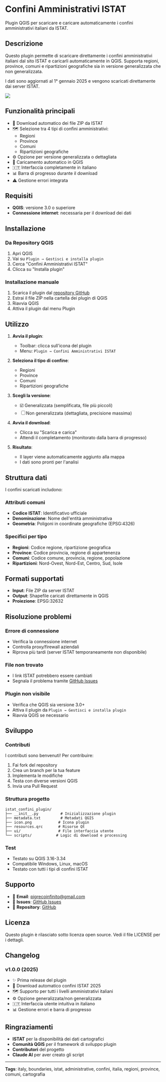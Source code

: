 # Confini Amministrativi ISTAT

Plugin QGIS per scaricare e caricare automaticamente i confini amministrativi italiani da ISTAT.

## Descrizione

Questo plugin permette di scaricare direttamente i confini amministrativi italiani dal sito ISTAT e caricarli automaticamente in QGIS. Supporta regioni, province, comuni e ripartizioni geografiche sia in versione generalizzata che non generalizzata.

I dati sono aggiornati al 1° gennaio 2025 e vengono scaricati direttamente dai server ISTAT.

![](GUI.png)

## Funzionalità principali

- 🔄 Download automatico dei file ZIP da ISTAT
- 🗺️ Selezione tra 4 tipi di confini amministrativi:
  - Regioni
  - Province  
  - Comuni
  - Ripartizioni geografiche
- ⚙️ Opzione per versione generalizzata o dettagliata
- 🎯 Caricamento automatico in QGIS
- 🇮🇹 Interfaccia completamente in italiano
- 📊 Barra di progresso durante il download
- ⚠️ Gestione errori integrata

## Requisiti

- **QGIS**: versione 3.0 o superiore
- **Connessione internet**: necessaria per il download dei dati

## Installazione

### Da Repository QGIS
1. Apri QGIS
2. Vai su `Plugin → Gestisci e installa plugin`
3. Cerca "Confini Amministrativi ISTAT"
4. Clicca su "Installa plugin"

### Installazione manuale
1. Scarica il plugin dal [repository GitHub](https://github.com/tuousername/istat-confini-plugin)
2. Estrai il file ZIP nella cartella dei plugin di QGIS
3. Riavvia QGIS
4. Attiva il plugin dal menu Plugin

## Utilizzo

1. **Avvia il plugin**: 
   - Toolbar: clicca sull'icona del plugin
   - Menu: `Plugin → Confini Amministrativi ISTAT`

2. **Seleziona il tipo di confine**:
   - Regioni
   - Province
   - Comuni  
   - Ripartizioni geografiche

3. **Scegli la versione**:
   - ☑️ Generalizzata (semplificata, file più piccoli)
   - ☐ Non generalizzata (dettagliata, precisione massima)

4. **Avvia il download**: 
   - Clicca su "Scarica e carica"
   - Attendi il completamento (monitorato dalla barra di progresso)

5. **Risultato**: 
   - Il layer viene automaticamente aggiunto alla mappa
   - I dati sono pronti per l'analisi

## Struttura dati

I confini scaricati includono:

### Attributi comuni
- **Codice ISTAT**: Identificativo ufficiale
- **Denominazione**: Nome dell'entità amministrativa
- **Geometria**: Poligoni in coordinate geografiche (EPSG:4326)

### Specifici per tipo
- **Regioni**: Codice regione, ripartizione geografica
- **Province**: Codice provincia, regione di appartenenza
- **Comuni**: Codice comune, provincia, regione, popolazione
- **Ripartizioni**: Nord-Ovest, Nord-Est, Centro, Sud, Isole

## Formati supportati

- **Input**: File ZIP da server ISTAT
- **Output**: Shapefile caricati direttamente in QGIS
- **Proiezione**: EPSG:32632

## Risoluzione problemi

### Errore di connessione
- Verifica la connessione internet
- Controlla proxy/firewall aziendali
- Riprova più tardi (server ISTAT temporaneamente non disponibile)

### File non trovato
- I link ISTAT potrebbero essere cambiati
- Segnala il problema tramite [GitHub Issues](https://github.com/tuousername/istat-confini-plugin/issues)

### Plugin non visibile
- Verifica che QGIS sia versione 3.0+
- Attiva il plugin da `Plugin → Gestisci e installa plugin`
- Riavvia QGIS se necessario

## Sviluppo

### Contributi
I contributi sono benvenuti! Per contribuire:

1. Fai fork del repository
2. Crea un branch per la tua feature
3. Implementa le modifiche
4. Testa con diverse versioni QGIS
5. Invia una Pull Request

### Struttura progetto
```
istat_confini_plugin/
├── __init__.py          # Inizializzazione plugin
├── metadata.txt         # Metadati QGIS
├── icon.png            # Icona plugin
├── resources.qrc       # Risorse Qt
├── ui/                 # File interfaccia utente
└── scripts/           # Logic di download e processing
```

### Test
- Testato su QGIS 3.16-3.34
- Compatibile Windows, Linux, macOS
- Testato con tutti i tipi di confini ISTAT

## Supporto

- 📧 **Email**: pigrecoinfinito@gmail.com
- 🐛 **Issues**: [GitHub Issues](https://github.com/tuousername/istat-confini-plugin/issues)  
- 📖 **Repository**: [GitHub](https://github.com/tuousername/istat-confini-plugin)

## Licenza

Questo plugin è rilasciato sotto licenza open source. Vedi il file LICENSE per i dettagli.

## Changelog

### v1.0.0 (2025)
- ✨ Prima release del plugin
- 🔄 Download automatico confini ISTAT 2025
- 🗺️ Supporto per tutti i livelli amministrativi italiani
- ⚙️ Opzione generalizzata/non generalizzata
- 🇮🇹 Interfaccia utente intuitiva in italiano
- 📊 Gestione errori e barra di progresso

## Ringraziamenti

- **ISTAT** per la disponibilità dei dati cartografici
- **Comunità QGIS** per il framework di sviluppo plugin
- **Contributori** del progetto
- **Claude AI** per aver creato gli script

---

**Tags**: italy, boundaries, istat, administrative, confini, italia, regioni, province, comuni, cartografia